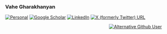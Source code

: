 <!--

### Hi there 👋

**gvahe/gvahe** is a ✨ _special_ ✨ repository because its `README.md` (this file) appears on your GitHub profile.

Here are some ideas to get you started:

- 🔭 I’m currently working on ...
- 🌱 I’m currently learning ...
- 👯 I’m looking to collaborate on ...
- 🤔 I’m looking for help with ...
- 💬 Ask me about ...
- 📫 How to reach me: ...
- 😄 Pronouns: ...
- ⚡ Fun fact: ...
-->

### Vahe Gharakhanyan

[![Personal](https://img.shields.io/static/v1?label=&message=Personal%20Website&color=0077B5&style=flat-square)](https://gvahe.github.io/)
[![Google Scholar](https://img.shields.io/static/v1?label=&message=Google%20Scholar&color=gray&style=flat-square&logo=google-scholar)](https://scholar.google.com/citations?user=EGbXN4sAAAAJ&hl=en)
[![LinkedIn](https://img.shields.io/static/v1?label=&message=LinkedIn&color=0077B5&style=flat-square&logo=linkedin)](https://www.linkedin.com/in/vahegharakhanyan/)
[![X (formerly Twitter) URL](https://img.shields.io/twitter/url?url=https%3A%2F%2Fx.com%2FVGharakhanyan)](https://x.com/VGharakhanyan)

<div align="right">
  
[![Alternative Github User](https://img.shields.io/static/v1?label=&message=Google%20Github%20User&color=333&style=flat-square&logo=github)](https://github.com/vahegha)

</div>

